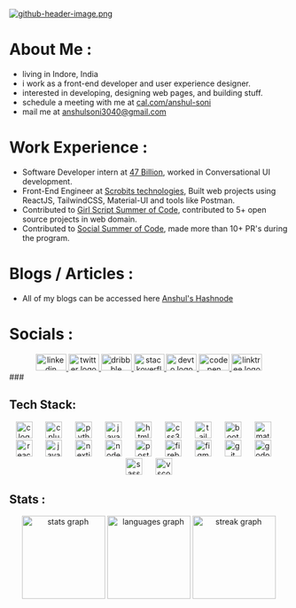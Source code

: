 [![github-header-image.png](https://i.postimg.cc/WbRL6PG8/github-header-image.png)](https://postimg.cc/G9j5dVST)

# About Me :
-  living in Indore, India
-  i work as a front-end developer and user experience designer.
-  interested in developing, designing web pages, and building stuff.
-  schedule a meeting with me at [cal.com/anshul-soni](https://cal.com/anshul-soni/30min)
-  mail me at anshulsoni3040@gmail.com
###
# Work Experience :
- Software Developer intern at [47 Billion](https://www.linkedin.com/feed/update/urn:li:activity:7151632626498334721/), worked in Conversational UI development.
- Front-End Engineer at [Scrobits technologies](https://www.linkedin.com/company/scrobits-technologies/), Built web projects using ReactJS, TailwindCSS, Material-UI and tools like Postman.
- Contributed to [Girl Script Summer of Code](https://gssoc.girlscript.tech/leaderboard), contributed to 5+ open source projects in web domain.
- Contributed to [Social Summer of Code](https://certificate.givemycertificate.com/c/878e155e-b511-42df-9e77-91c10832369d), made more than 10+ PR's during the program.
###
# Blogs / Articles :
- All of my blogs can be accessed here [Anshul's Hashnode](https://anshul-soni.hashnode.dev/)

#  Socials :
<div align="center">
  <a href="https://www.linkedin.com/in/-anshul-soni/" target="_blank">
    <img src="https://raw.githubusercontent.com/maurodesouza/profile-readme-generator/master/src/assets/icons/social/linkedin/default.svg" width="55" height="30" alt="linkedin logo"  />
  </a>
  <a href="https://twitter.com/Anshul_the_soni" target="_blank">
    <img src="https://raw.githubusercontent.com/maurodesouza/profile-readme-generator/master/src/assets/icons/social/twitter/default.svg" width="55" height="30" alt="twitter logo"  />
  </a>
  <a href="https://dribbble.com/Anshul_34" target="_blank">
    <img src="https://raw.githubusercontent.com/maurodesouza/profile-readme-generator/master/src/assets/icons/social/dribbble/default.svg" width="55" height="30" alt="dribbble logo"  />
  </a>
  <a href="https://stackoverflow.com/users/14875922/anshul-soni" target="_blank">
    <img src="https://raw.githubusercontent.com/maurodesouza/profile-readme-generator/master/src/assets/icons/social/stackoverflow/default.svg" width="55" height="30" alt="stackoverflow logo"  />
  </a>
  <a href="https://dev.to/anshulsoni4" target="_blank">
    <img src="https://raw.githubusercontent.com/maurodesouza/profile-readme-generator/master/src/assets/icons/social/devto/default.svg" width="55" height="30" alt="devto logo"  />
  </a>
  <a href="https://codepen.io/anshul_soni" target="_blank">
    <img src="https://raw.githubusercontent.com/maurodesouza/profile-readme-generator/master/src/assets/icons/social/codepen/default.svg" width="55" height="30" alt="codepen logo"  />
  </a>
  <a href="https://linktr.ee/anshulsoni" target="_blank">
    <img src="https://raw.githubusercontent.com/maurodesouza/profile-readme-generator/master/src/assets/icons/social/linktree/default.svg" width="55" height="30" alt="linktree logo"  />
  </a>
</div>
###

##  Tech Stack:

<div align="center">
  <img src="https://cdn.jsdelivr.net/gh/devicons/devicon/icons/c/c-original.svg" height="30" alt="c logo"  />
  <img width="16" />
  <img src="https://cdn.jsdelivr.net/gh/devicons/devicon/icons/cplusplus/cplusplus-original.svg" height="30" alt="cplusplus logo"  />
  <img width="16" />
  <img src="https://cdn.jsdelivr.net/gh/devicons/devicon/icons/python/python-original.svg" height="30" alt="python logo"  />
  <img width="16" />
  <img src="https://cdn.jsdelivr.net/gh/devicons/devicon/icons/java/java-original.svg" height="30" alt="java logo"  />
  <img width="16" />
  <img src="https://cdn.jsdelivr.net/gh/devicons/devicon/icons/html5/html5-original.svg" height="30" alt="html5 logo"  />
  <img width="16" />
  <img src="https://cdn.jsdelivr.net/gh/devicons/devicon/icons/css3/css3-original.svg" height="30" alt="css3 logo"  />
  <img width="16" />
  <img src="https://cdn.jsdelivr.net/gh/devicons/devicon/icons/tailwindcss/tailwindcss-original-wordmark.svg" height="30" alt="tailwindcss logo"  />
  <img width="16" />
  <img src="https://cdn.jsdelivr.net/gh/devicons/devicon/icons/bootstrap/bootstrap-original.svg" height="30" alt="bootstrap logo"  />
  <img width="16" />
  <img src="https://cdn.jsdelivr.net/gh/devicons/devicon/icons/materialui/materialui-original.svg" height="30" alt="materialui logo"  />
  <img width="16" />
  <img src="https://cdn.jsdelivr.net/gh/devicons/devicon/icons/react/react-original.svg" height="30" alt="react logo"  />
  <img width="16" />
  <img src="https://cdn.jsdelivr.net/gh/devicons/devicon/icons/javascript/javascript-original.svg" height="30" alt="javascript logo"  />
  <img width="16" />
  <img src="https://skillicons.dev/icons?i=nextjs" height="30" alt="nextjs logo"  />
  <img width="16" />
  <img src="https://cdn.jsdelivr.net/gh/devicons/devicon/icons/nodejs/nodejs-original.svg" height="30" alt="nodejs logo"  />
  <img width="16" />
  <img src="https://cdn.simpleicons.org/postman/FF6C37" height="30" alt="postman logo"  />
  <img width="16" />
  <img src="https://cdn.jsdelivr.net/gh/devicons/devicon/icons/firebase/firebase-plain.svg" height="30" alt="firebase logo"  />
  <img width="16" />
  <img src="https://cdn.jsdelivr.net/gh/devicons/devicon/icons/figma/figma-original.svg" height="30" alt="figma logo"  />
  <img width="16" />
  <img src="https://cdn.jsdelivr.net/gh/devicons/devicon/icons/git/git-original.svg" height="30" alt="git logo"  />
  <img width="16" />
  <img src="https://cdn.jsdelivr.net/gh/devicons/devicon/icons/godot/godot-original.svg" height="30" alt="godot logo"  />
  <img width="16" />
  <img src="https://cdn.jsdelivr.net/gh/devicons/devicon/icons/sass/sass-original.svg" height="30" alt="sass logo"  />
  <img width="16" />
  <img src="https://cdn.jsdelivr.net/gh/devicons/devicon/icons/vscode/vscode-original.svg" height="30" alt="vscode logo"  />
</div>

## Stats :

<div align="center">
  <img src="https://github-readme-stats.vercel.app/api?username=anshulsoni4&hide_title=false&hide_rank=false&show_icons=true&include_all_commits=true&count_private=true&disable_animations=false&theme=dark&locale=en&hide_border=true&order=1" height="150" alt="stats graph"  />
  <img src="https://github-readme-stats.vercel.app/api/top-langs?username=anshulsoni4&locale=en&hide_title=false&layout=compact&card_width=320&langs_count=10&theme=dark&hide_border=true&order=2" height="150" alt="languages graph"  />
  <img src="https://streak-stats.demolab.com?user=anshulsoni4&locale=en&mode=daily&theme=dark&hide_border=true&border_radius=2&order=3" height="150" alt="streak graph"  />
</div>

###



